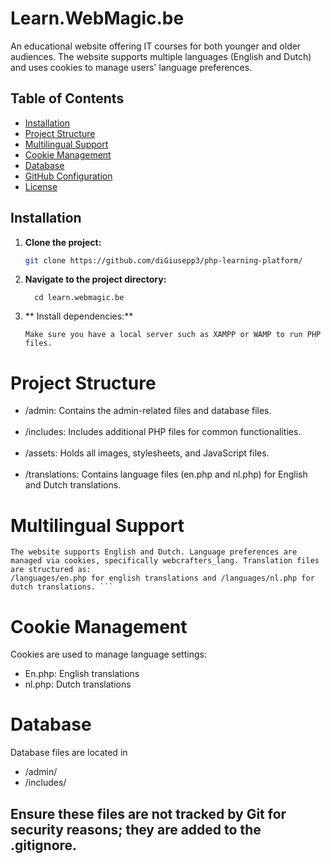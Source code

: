 # Learn.WebMagic.be

An educational website offering IT courses for both younger and older audiences. The website supports multiple languages (English and Dutch) and uses cookies to manage users' language preferences.

## Table of Contents

- [Installation](#installation)
- [Project Structure](#project-structure)
- [Multilingual Support](#multilingual-support)
- [Cookie Management](#cookie-management)
- [Database](#database)
- [GitHub Configuration](#github-configuration)
- [License](#license)

## Installation

1. **Clone the project:**

   ```bash
   git clone https://github.com/diGiusepp3/php-learning-platform/

2. **Navigate to the project directory:**
   ```
     cd learn.webmagic.be
   
3. ** Install dependencies:**
   ```
   Make sure you have a local server such as XAMPP or WAMP to run PHP files.

# Project Structure
<ul>
    <li>/admin: Contains the admin-related files and database files.</li> 
    <br>
    <li>/includes: Includes additional PHP files for common functionalities. </li>
    <br>
    <li>/assets: Holds all images, stylesheets, and JavaScript files.</li>
    <br>
    <li> /translations: Contains language files (en.php and nl.php) for English and Dutch translations.</li>
</ul>

# Multilingual Support
   ```
   The website supports English and Dutch. Language preferences are managed via cookies, specifically webcrafters_lang. Translation files are structured as:
   /languages/en.php for english translations and /languages/nl.php for dutch translations. ```
   ```
   
   
# Cookie Management
   Cookies are used to manage language settings:
   <ul>
      <li>En.php: English translations </li>
      <li>nl.php: Dutch translations</li>
   </ul>

# Database 
Database files are located in
<ul>
   <li>/admin/</li>
   <li>/includes/</li>
</ul>

## Ensure these files are not tracked by Git for security reasons; they are added to the .gitignore.
